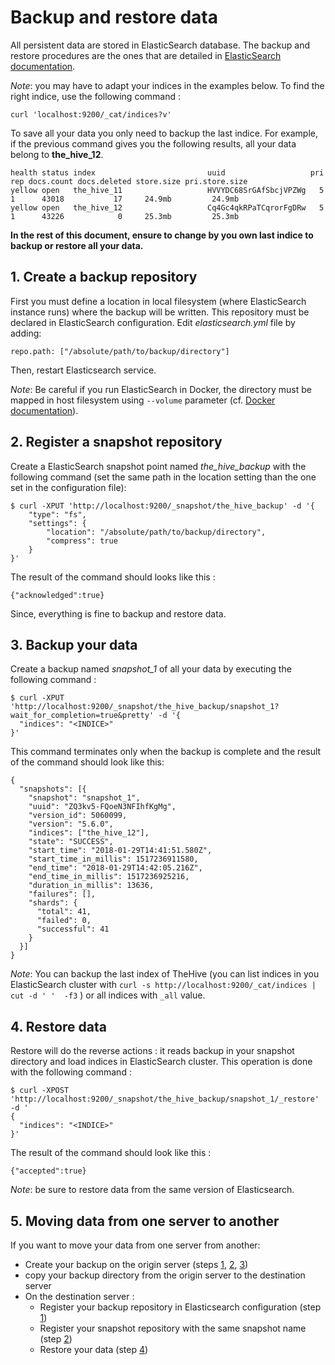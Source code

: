 # Backup and restore data
All persistent data are stored in ElasticSearch database. The backup and restore procedures are the ones that are
detailed in
[ElasticSearch documentation](https://www.elastic.co/guide/en/elasticsearch/reference/current/modules-snapshots.html).

_Note_: you may have to adapt your indices in the examples below. To find the right indice, use the following command :

```
curl 'localhost:9200/_cat/indices?v'
```

To save all your data you only need to backup the last indice. For example, if the previous command gives you the following results, all your data belong to **the_hive_12**.

```
health status index                         uuid                   pri rep docs.count docs.deleted store.size pri.store.size
yellow open   the_hive_11                   HVVYDC68SrGAfSbcjVPZWg   5   1      43018           17     24.9mb         24.9mb
yellow open   the_hive_12                   Cq4Gc4qkRPaTCqrorFgDRw   5   1      43226            0     25.3mb         25.3mb
```


**In the rest of this document, ensure to change <INDICE> by you own last indice to backup or restore all your data.**


## 1. Create a backup repository

First you must define a location in local filesystem (where ElasticSearch instance runs) where the backup will be written. This repository must be declared in ElasticSearch configuration. Edit _elasticsearch.yml_ file by adding:

```
repo.path: ["/absolute/path/to/backup/directory"]
```

Then, restart Elasticsearch service.


_Note_: Be careful if you run ElasticSearch in Docker, the directory must be mapped in host filesystem using `--volume`
parameter (cf. [Docker documentation](https://docs.docker.com/engine/tutorials/dockervolumes/)).


## 2. Register a snapshot repository

Create a ElasticSearch snapshot point named *the_hive_backup* with the following command (set the same path in the location setting than the one set in the configuration file):

```
$ curl -XPUT 'http://localhost:9200/_snapshot/the_hive_backup' -d '{
    "type": "fs",
    "settings": {
        "location": "/absolute/path/to/backup/directory",
        "compress": true
    }
}'
```

The result of the command should looks like this :

```
{"acknowledged":true}
```

Since, everything is fine to backup and restore data.


## 3. Backup your data

Create a backup named *snapshot_1* of all your data by executing the following command :

```
$ curl -XPUT 'http://localhost:9200/_snapshot/the_hive_backup/snapshot_1?wait_for_completion=true&pretty' -d '{
  "indices": "<INDICE>"
}'
```
This command terminates only when the backup is complete and the result of the command should look like this:

```
{
  "snapshots": [{
    "snapshot": "snapshot_1",
    "uuid": "ZQ3kv5-FQoeN3NFIhfKgMg",
    "version_id": 5060099,
    "version": "5.6.0",
    "indices": ["the_hive_12"],
    "state": "SUCCESS",
    "start_time": "2018-01-29T14:41:51.580Z",
    "start_time_in_millis": 1517236911580,
    "end_time": "2018-01-29T14:42:05.216Z",
    "end_time_in_millis": 1517236925216,
    "duration_in_millis": 13636,
    "failures": [],
    "shards": {
      "total": 41,
      "failed": 0,
      "successful": 41
    }
  }]
}
```


_Note_:
You can backup the last index of TheHive (you can list indices in you ElasticSearch cluster with
`curl -s http://localhost:9200/_cat/indices | cut -d ' '  -f3` ) or all indices with `_all` value.


## 4. Restore data

Restore will do the reverse actions : it reads backup in your snapshot directory and load indices in ElasticSearch
cluster. This operation is done with the following command :
```
$ curl -XPOST 'http://localhost:9200/_snapshot/the_hive_backup/snapshot_1/_restore' -d '
{
  "indices": "<INDICE>"
}'
```

The result of the command should look like this :

```
{"accepted":true}
```

_Note_: be sure to restore data from the same version of Elasticsearch.


## 5. Moving data from one server to another

If you want to move your data from one server from another:
- Create your backup on the origin server (steps [1](1__create_a_backup_repository), [2](2__register_a_snapshot_repository), [3](3__backup_your_data))
- copy your backup directory from the origin server to the destination server
- On the destination server :
    - Register your backup repository in Elasticsearch configuration (step [1](1__create_a_backup_repository))
    - Register your snapshot repository with the same snapshot name (step [2](2__register_a_snapshot_repository))
    - Restore your data (step [4](4__restore_data))
